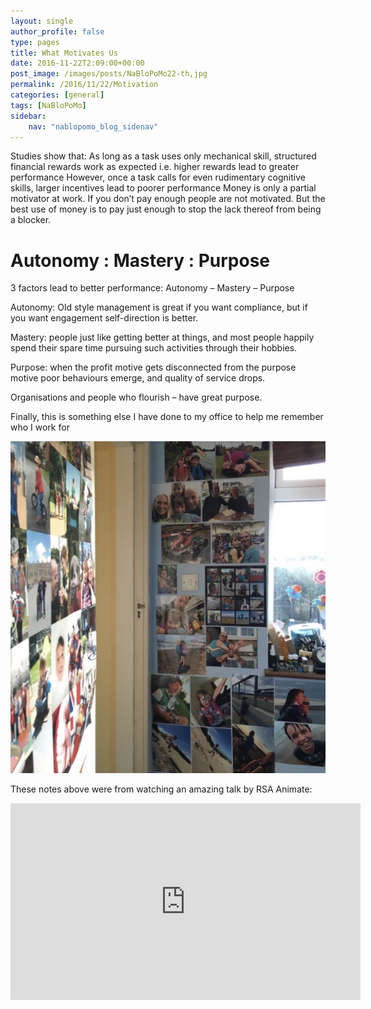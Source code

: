 ```yaml
---
layout: single
author_profile: false
type: pages
title: What Motivates Us
date: 2016-11-22T2:09:00+00:00
post_image: /images/posts/NaBloPoMo22-th,jpg
permalink: /2016/11/22/Motivation
categories: [general]
tags: [NaBloPoMo]
sidebar:
    nav: "nablopomo_blog_sidenav"
---
```

Studies show that:
As long as a task uses only mechanical skill, structured financial rewards work as expected i.e. higher rewards lead to greater performance
However, once a task calls for even rudimentary cognitive skills, larger incentives lead to poorer performance
Money is only a partial motivator at work. If you don’t pay enough people are not motivated. But the best use of money is to pay just enough to stop the lack thereof from being a blocker.

# Autonomy : Mastery : Purpose
3 factors lead to better performance: Autonomy – Mastery – Purpose

Autonomy: Old style management is great if you want compliance, but if you want engagement self-direction is better.

Mastery: people just like getting better at things, and most people happily spend their spare time pursuing such activities through their hobbies.

Purpose: when the profit motive gets disconnected from the purpose motive poor behaviours emerge, and quality of service drops.

Organisations and people who flourish – have great purpose.


Finally, this is something else I have done to my office to help me remember who I work for

![remember who you work for](/images/posts/NaBloPoMo22-photos.jpg)


These notes above were from watching an amazing talk by RSA Animate:
<iframe width="560" height="315" src="https://www.youtube.com/embed/u6XAPnuFjJc?rel=0" frameborder="0" allowfullscreen></iframe>
